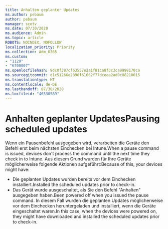 ```yaml
---
title: Anhalten geplanter Updates
ms.author: pebaum
author: pebaum
manager: scotv
ms.date: 07/30/2020
ms.audience: Admin
ms.topic: article
ROBOTS: NOINDEX, NOFOLLOW
localization_priority: Priority
ms.collection: Adm_O365
ms.custom:
- "1129"
- "6700007"
ms.openlocfilehash: 9dc0f387cf63557e2a1f81ca8f3c3ca9998170ca
ms.sourcegitcommit: d1c51266e2890f61662f77dceea2ad0c88210015
ms.translationtype: HT
ms.contentlocale: de-DE
ms.lasthandoff: 07/30/2020
ms.locfileid: "46530589"
---
```

# <a name="pausing-scheduled-updates"></a><span data-ttu-id="65eb6-102">Anhalten geplanter Updates</span><span class="sxs-lookup"><span data-stu-id="65eb6-102">Pausing scheduled updates</span></span>

<span data-ttu-id="65eb6-103">Wenn ein Pausenbefehl ausgegeben wird, verarbeiten die Geräte den Befehl erst beim nächsten Einchecken bei Intune.</span><span class="sxs-lookup"><span data-stu-id="65eb6-103">When a pause command is issued, devices don't process the command until the next time they check in to Intune.</span></span> <span data-ttu-id="65eb6-104">Aus diesem Grund wurden für Ihre Geräte möglicherweise folgende Aktionen aufgeführt:</span><span class="sxs-lookup"><span data-stu-id="65eb6-104">Because of this, your devices might have:</span></span>

- <span data-ttu-id="65eb6-105">Die geplanten Updates wurden bereits vor dem Einchecken installiert.</span><span class="sxs-lookup"><span data-stu-id="65eb6-105">Installed the scheduled updates prior to check-in.</span></span>
- <span data-ttu-id="65eb6-106">Das Gerät wurde ausgeschaltet, als Sie den Befehl "Anhalten" ausgegeben haben.</span><span class="sxs-lookup"><span data-stu-id="65eb6-106">Been powered off when you issued the pause command.</span></span> <span data-ttu-id="65eb6-107">In diesem Fall wurden die geplanten Updates möglicherweise vor dem Einchecken heruntergeladen und installiert, wenn die Geräte eingeschaltet waren.</span><span class="sxs-lookup"><span data-stu-id="65eb6-107">In this case, when the devices were powered on, they might have downloaded and installed the scheduled updates prior to check-in.</span></span>